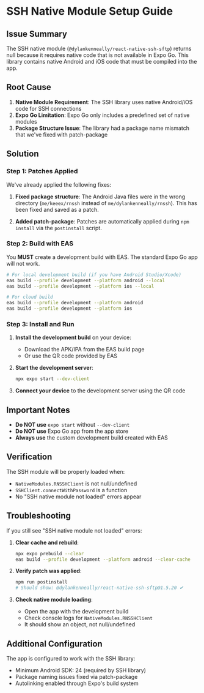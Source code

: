 # SSH Native Module Setup Guide

## Issue Summary

The SSH native module (`@dylankenneally/react-native-ssh-sftp`) returns null because it requires native code that is not available in Expo Go. This library contains native Android and iOS code that must be compiled into the app.

## Root Cause

1. **Native Module Requirement**: The SSH library uses native Android/iOS code for SSH connections
2. **Expo Go Limitation**: Expo Go only includes a predefined set of native modules
3. **Package Structure Issue**: The library had a package name mismatch that we've fixed with patch-package

## Solution

### Step 1: Patches Applied

We've already applied the following fixes:

1. **Fixed package structure**: The Android Java files were in the wrong directory (`me/keeex/rnssh` instead of `me/dylankenneally/rnssh`). This has been fixed and saved as a patch.

2. **Added patch-package**: Patches are automatically applied during `npm install` via the `postinstall` script.

### Step 2: Build with EAS

You **MUST** create a development build with EAS. The standard Expo Go app will not work.

```bash
# For local development build (if you have Android Studio/Xcode)
eas build --profile development --platform android --local
eas build --profile development --platform ios --local

# For cloud build
eas build --profile development --platform android
eas build --profile development --platform ios
```

### Step 3: Install and Run

1. **Install the development build** on your device:

   - Download the APK/IPA from the EAS build page
   - Or use the QR code provided by EAS

2. **Start the development server**:

   ```bash
   npx expo start --dev-client
   ```

3. **Connect your device** to the development server using the QR code

## Important Notes

- **Do NOT use** `expo start` without `--dev-client`
- **Do NOT use** Expo Go app from the app store
- **Always use** the custom development build created with EAS

## Verification

The SSH module will be properly loaded when:

- `NativeModules.RNSSHClient` is not null/undefined
- `SSHClient.connectWithPassword` is a function
- No "SSH native module not loaded" errors appear

## Troubleshooting

If you still see "SSH native module not loaded" errors:

1. **Clear cache and rebuild**:

   ```bash
   npx expo prebuild --clear
   eas build --profile development --platform android --clear-cache
   ```

2. **Verify patch was applied**:

   ```bash
   npm run postinstall
   # Should show: @dylankenneally/react-native-ssh-sftp@1.5.20 ✔
   ```

3. **Check native module loading**:
   - Open the app with the development build
   - Check console logs for `NativeModules.RNSSHClient`
   - It should show an object, not null/undefined

## Additional Configuration

The app is configured to work with the SSH library:

- Minimum Android SDK: 24 (required by SSH library)
- Package naming issues fixed via patch-package
- Autolinking enabled through Expo's build system
